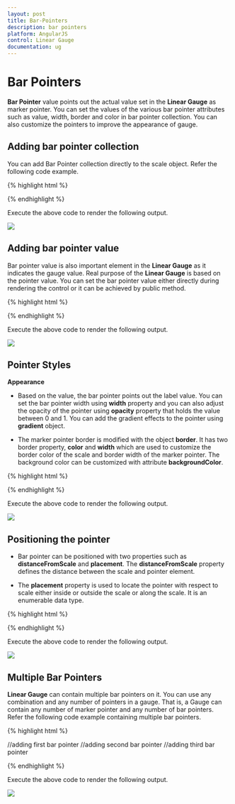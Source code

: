 ```yaml
---
layout: post
title: Bar-Pointers
description: bar pointers
platform: AngularJS
control: Linear Gauge
documentation: ug
---
```


# Bar Pointers

**Bar Pointer** value points out the actual value set in the **Linear Gauge** as marker pointer. You can set the values of the various bar pointer attributes such as value, width, border and color in bar pointer collection.  You can also customize the pointers to improve the appearance of gauge.

## Adding bar pointer collection

You can add Bar Pointer collection directly to the scale object. Refer the following code example.


{% highlight html %}

<html xmlns="http://www.w3.org/1999/xhtml" lang="en" ng-app="LinearGaugeApp">
    <head>
        <title>Essential Studio for AngularJS: LinearGauge</title>
        <!--CSS and Script file References -->
    </head>
    <body ng-controller="LinearGaugeCtrl">
        <div id="linearframe">
                 <ej-lineargauge e-value="78" e-frame-innerwidth="8" e-frame-outerwidth="10"
                 e-frame-backgroundImageUrl="../images/gauge/Gauge_linear_light.png" >
                 <e-scales>
                 <e-scale   e-backgroundcolor="transparent" 
                 e-border-color="transparent" e-border-width="0" e-showBarPointers="true" 
                 e-showMarkerPointers="false" >
                 <e-barpointers>
                 <e-barpointer  e-width="5" e-backgroundColor="grey">
                 </e-barpointer>
                 </e-barpointers>
                 <e-ticks>
                 <e-tick e-type="majorinterval" e-width="2" e-color="#8c8c8c" 
                 e-distancefromscale-x="7" e-distancefromscale-y="0"></e-tick>
                 <e-tick e-type="minorinterval" e-width="1" e-height="6" e-color="#8c8c8c"
                 e-distancefromscale-x="7" e-distancefromscale-y="0"></e-tick>
                 </e-ticks>
                 </e-scale>
                 </e-scales>
                 </ej-lineargauge>
        </div>
        <script>
        angular.module('LinearGaugeApp', ['ejangular'])
        .controller('LinearGaugeCtrl', function ($scope) {
         });
    </script>
    </body>
</html>

{% endhighlight %}



Execute the above code to render the following output.


![](Bar-Pointers_images/Bar-Pointers_img1.png)



## Adding bar pointer value

Bar pointer value is also important element in the **Linear Gauge** as it indicates the gauge value. Real purpose of the **Linear Gauge** is based on the pointer value. You can set the bar pointer value either directly during rendering the control or it can be achieved by public method.

{% highlight html %}

<html xmlns="http://www.w3.org/1999/xhtml" lang="en" ng-app="LinearGaugeApp">
    <head>
        <title>Essential Studio for AngularJS: LinearGauge</title>
        <!--CSS and Script file References -->
    </head>
    <body ng-controller="LinearGaugeCtrl">
        <div id="linearframe">
                 <ej-lineargauge  e-frame-innerwidth="8" e-frame-outerwidth="10"
                 e-frame-backgroundImageUrl="../images/gauge/Gauge_linear_light.png" >
                 <e-scales>
                 <e-scale   e-backgroundcolor="transparent" 
                 e-border-color="transparent" e-border-width="0" e-showBarPointers="true" 
                 e-showMarkerPointers="false" >
                 <e-barpointers>
                 <e-barpointer  e-width="5" e-backgroundColor="grey" e-value="91">
                 </e-barpointer>
                 </e-barpointers>
                 <e-ticks>
                 <e-tick e-type="majorinterval" e-width="2" e-color="#8c8c8c" 
                 e-distancefromscale-x="7" e-distancefromscale-y="0"></e-tick>
                 <e-tick e-type="minorinterval" e-width="1" e-height="6" e-color="#8c8c8c" 
                 e-distancefromscale-x="7" e-distancefromscale-y="0"></e-tick>
                 </e-ticks>
                 </e-scale>
                 </e-scales>
                 </ej-lineargauge>
        </div>
        <script>
        angular.module('LinearGaugeApp', ['ejangular'])
        .controller('LinearGaugeCtrl', function ($scope) {
         });
    </script>
    </body>
</html>


{% endhighlight %}



Execute the above code to render the following output.

![](Bar-Pointers_images/Bar-Pointers_img2.png)

## Pointer Styles

**Appearance**

* Based on the value, the bar pointer points out the label value. You can set the bar pointer width using **width** property and you can also adjust the opacity of the pointer using **opacity** property that holds the value between 0 and 1. You can add the gradient effects to the pointer using **gradient** object. 

* The marker pointer border is modified with the object **border**. It has two border property, **color** and **width** which are used to customize the border color of the scale and border width of the marker pointer. The background color can be customized with attribute **backgroundColor**.


{% highlight html %}

<html xmlns="http://www.w3.org/1999/xhtml" lang="en" ng-app="LinearGaugeApp">
    <head>
        <title>Essential Studio for AngularJS: LinearGauge</title>
        <!--CSS and Script file References -->
    </head>
    <body ng-controller="LinearGaugeCtrl">
        <div id="linearframe">
                 <ej-lineargauge   e-enableanimation="false" e-frame-innerwidth="8" 
                 e-frame-outerWidth="10" 
                 e-frame-backgroundImageUrl="../images/gauge/Gauge_linear_light.png" >
                 <e-scales>
                 <e-scale   e-backgroundcolor="transparent" 
                 e-border-color="transparent" e-border-width="0" e-showBarPointers="true" 
                 e-showMarkerPointers="false" >
                 <e-barpointers>
                 <e-barpointer  e-width="10"  e-backgroundColor="red" e-opacity="0.7" 
                 e-border-color="#860201" e-border-width="2" e-value="91">
                 </e-barpointer>
                 </e-barpointers>
                 <e-ticks>
                 <e-tick e-type="majorinterval" e-width="2" e-color="#8c8c8c" 
                 e-distancefromscale-x="7" e-distancefromscale-y="0"></e-tick>
                 <e-tick e-type="minorinterval" e-width="1" e-height="6" e-color="#8c8c8c" 
                 e-distancefromscale-x="7" e-distancefromscale-y="0"></e-tick>
                 </e-ticks>
                 </e-scale>
                 </e-scales>
                 </ej-lineargauge>
        </div>
        <script>
        angular.module('LinearGaugeApp', ['ejangular'])
        .controller('LinearGaugeCtrl', function ($scope) {
         });
    </script>
    </body>
</html>


{% endhighlight %}



Execute the above code to render the following output.



![](Bar-Pointers_images/Bar-Pointers_img3.png)

## Positioning the pointer	

* Bar pointer can be positioned with two properties such as **distanceFromScale** and **placement**. The **distanceFromScale** property defines the distance between the scale and pointer element. 

* The **placement** property is used to locate the pointer with respect to scale either inside or outside the scale or along the scale. It is an enumerable data type.


{% highlight html %}

<html xmlns="http://www.w3.org/1999/xhtml" lang="en" ng-app="LinearGaugeApp">
    <head>
        <title>Essential Studio for AngularJS: LinearGauge</title>
        <!--CSS and Script file References -->
    </head>
    <body ng-controller="LinearGaugeCtrl">
        <div id="linearframe">
                 <ej-lineargauge   e-enableanimation="false" e-frame-innerwidth="8" 
                 e-frame-outerWidth="10"
                 e-frame-backgroundImageUrl="../images/gauge/Gauge_linear_light.png" >
                 <e-scales>
                 <e-scale   e-backgroundcolor="transparent" e-border-color="transparent" 
                 e-border-width="0" e-showBarPointers="true" e-showMarkerPointers="false">
                 <e-barpointers>
                 <e-barpointer  e-width="10"  e-backgroundColor="#8BABFF" e-placement="near" 
                 e-distancefromscale="20" e-value="91">
                 </e-barpointer>
                 </e-barpointers>
                 <e-ticks>
                 <e-tick e-type="majorinterval" e-width="2" e-color="#8c8c8c" 
                 e-distancefromscale-x="7" e-distancefromscale-y="0"></e-tick>
                 <e-tick e-type="minorinterval" e-width="1" e-height="6" e-color="#8c8c8c" 
                 e-distancefromscale-x="7" e-distancefromscale-y="0"></e-tick>
                 </e-ticks>
                 </e-scale>
                 </e-scales>
                 </ej-lineargauge>
        </div>
        <script>
        angular.module('LinearGaugeApp', ['ejangular'])
        .controller('LinearGaugeCtrl', function ($scope) {
         });
    </script>
    </body>
</html>

{% endhighlight %}



Execute the above code to render the following output.


![](Bar-Pointers_images/Bar-Pointers_img4.png)

## Multiple Bar Pointers

**Linear Gauge** can contain multiple bar pointers on it. You can use any combination and any number of pointers in a gauge. That is, a Gauge can contain any number of marker pointer and any number of bar pointers. Refer the following code example containing multiple bar pointers.

{% highlight html %}

<html xmlns="http://www.w3.org/1999/xhtml" lang="en" ng-app="LinearGaugeApp">
    <head>
        <title>Essential Studio for AngularJS: LinearGauge</title>
        <!--CSS and Script file References -->
    </head>
    <body ng-controller="LinearGaugeCtrl">
        <div id="linearframe">
                 <ej-lineargauge   e-enableanimation="false" e-height="500" e-width="300" 
                 e-labelcolor="Grey" e-frame-innerWidth="8" e-frame-outerWidth="10"
                 e-frame-backgroundImageUrl="../images/gauge/Gauge_linear_light.png" >
                 <e-scales>
                 <e-scale   e-backgroundcolor="transparent" e-border-color="transparent" 
                 e-border-width="0" e-showBarPointers="true" e-showMarkerPointers="false" 
                 e-showCustomLabels="true" ><e-barpointers>
                 //adding first bar pointer 
                 <e-barpointer  e-width="10"  e-backgroundColor="#8BABFF" e-placement="near" 
                 e-distancefromscale="60" e-value="91"></e-barpointer>
                 //adding second bar pointer
                 <e-barpointer  e-width="10"  e-backgroundColor="#FDB761" e-placement="near" 
                 e-distancefromscale="20" e-value="51">
                 </e-barpointer>
                  //adding third bar pointer
                 <e-barpointer  e-width="10"  e-backgroundColor="Red" e-placement="near" 
                 e-distancefromscale="100" e-value="88">
                 </e-barpointer>
                 </e-barpointers>
                 <e-ticks>
                 <e-tick e-type="majorinterval" e-width="2" e-color="#8c8c8c" e-distancefromscale-x="7" 
                 e-distancefromscale-y="0"></e-tick>
                 <e-tick e-type="minorinterval" e-width="1" e-height="6" e-color="#8c8c8c" 
                 e-distancefromscale-x="7" e-distancefromscale-y="0"></e-tick>
                 </e-ticks>
                 <e-customlabels>
                 <e-customlabel e-value="Mathematics Mark Comparision" e-position-x="55" 
                 e-position-y="97"></e-customlabel>
                 <e-customlabel e-value="HalfYearly" e-position-x="72" e-position-y="87" 
                 e-textangle="90"></e-customlabel>
                 <e-customlabel e-value="Quarterly" e-position-x="56" e-position-y="87" 
                 e-textangle="90"></e-customlabel>
                 <e-customlabel e-value="Annual" e-position-x="87" e-position-y="87" 
                 e-textangle="90"></e-customlabel>
                 </e-customlabels>
                 </e-scale>
                 </e-scales>
                 </ej-lineargauge>
        </div>
        <script>
        angular.module('LinearGaugeApp', ['ejangular'])
        .controller('LinearGaugeCtrl', function ($scope) {
         });
    </script>
    </body>
</html>


{% endhighlight %}



Execute the above code to render the following output.


![](Bar-Pointers_images/Bar-Pointers_img5.png)

